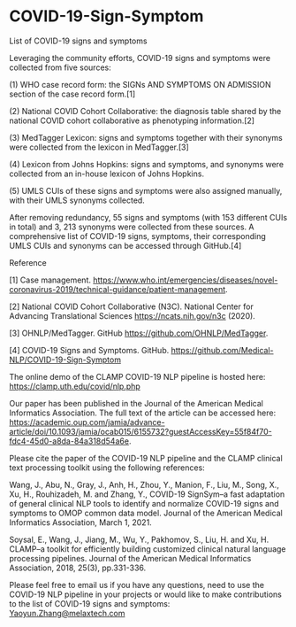 # COVID-19-Sign-Symptom
List of COVID-19 signs and symptoms

Leveraging the community efforts, COVID-19 signs and symptoms were collected from five sources: 

(1) WHO case record form: the SIGNs AND SYMPTOMS ON ADMISSION section of the case record form.[1] 

(2) National COVID Cohort Collaborative: the diagnosis table shared by the national COVID cohort collaborative as phenotyping information.[2] 

(3) MedTagger Lexicon: signs and symptoms together with their synonyms were collected from the lexicon in MedTagger.[3] 

(4) Lexicon from Johns Hopkins: signs and symptoms, and synonyms were collected from an in-house lexicon of Johns Hopkins. 

(5) UMLS CUIs of these signs and symptoms were also assigned manually, with their UMLS synonyms collected. 

After removing redundancy,  55 signs and symptoms (with 153 different CUIs in total) and 3, 213 synonyms were collected from these sources. A comprehensive list of COVID-19 signs, symptoms, their corresponding UMLS CUIs and synonyms can be accessed through GitHub.[4]

Reference

[1] Case management. https://www.who.int/emergencies/diseases/novel-coronavirus-2019/technical-guidance/patient-management.


[2] National COVID Cohort Collaborative (N3C). National Center for Advancing Translational Sciences https://ncats.nih.gov/n3c (2020).


[3] OHNLP/MedTagger. GitHub https://github.com/OHNLP/MedTagger.


[4] COVID-19 Signs and Symptoms. GitHub. https://github.com/Medical-NLP/COVID-19-Sign-Symptom



The online demo of the CLAMP COVID-19 NLP pipeline is hosted here: https://clamp.uth.edu/covid/nlp.php


Our paper has been published in the Journal of the American Medical Informatics Association. The full text of the article can be accessed here: https://academic.oup.com/jamia/advance-article/doi/10.1093/jamia/ocab015/6155732?guestAccessKey=55f84f70-fdc4-45d0-a8da-84a318d54a6e. 


Please cite the paper of the COVID-19 NLP pipeline and the CLAMP clinical text processing toolkit using the following references:


Wang, J., Abu, N., Gray, J., Anh, H., Zhou, Y., Manion, F., Liu, M., Song, X., Xu, H., Rouhizadeh, M. and Zhang, Y., COVID-19 SignSym–a fast adaptation of general clinical NLP tools to identify and normalize COVID-19 signs and symptoms to OMOP common data model. Journal of the American Medical Informatics Association, March 1, 2021.

Soysal, E., Wang, J., Jiang, M., Wu, Y., Pakhomov, S., Liu, H. and Xu, H. CLAMP–a toolkit for efficiently building customized clinical natural language processing pipelines. Journal of the American Medical Informatics Association, 2018, 25(3), pp.331-336.


Please feel free to email us if you have any questions, need to use the COVID-19 NLP pipeline in your projects or would like to make contributions to the list of COVID-19 signs and symptoms: Yaoyun.Zhang@melaxtech.com


